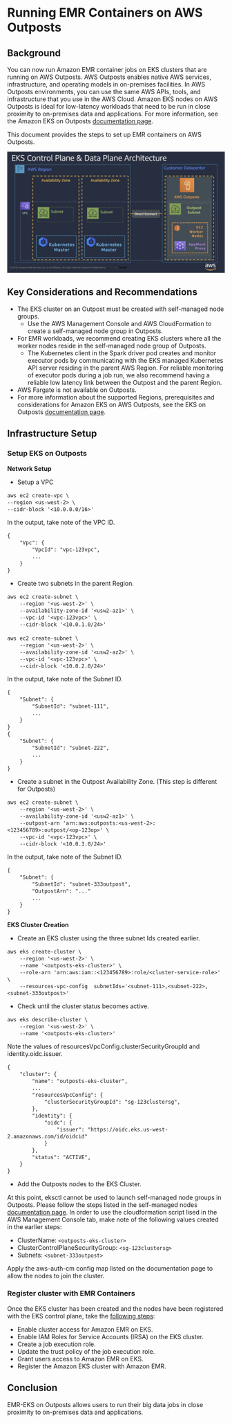 # Running EMR Containers on AWS Outposts
## Background
You can now run Amazon EMR container jobs on EKS clusters that are running on AWS Outposts. AWS Outposts enables native AWS services, infrastructure, and operating models in on-premises facilities. In AWS Outposts environments, you can use the same AWS APIs, tools, and infrastructure that you use in the AWS Cloud. Amazon EKS nodes on AWS Outposts is ideal for low-latency workloads that need to be run in close proximity to on-premises data and applications. For more information, see the Amazon EKS on Outposts [documentation page](https://docs.aws.amazon.com/eks/latest/userguide/eks-on-outposts.html).

This document provides the steps to set up EMR containers on AWS Outposts.

![](resources/outposts_eks_network.png)

## Key Considerations and Recommendations
* The EKS cluster on an Outpost must be created with self-managed node groups.
  * Use the AWS Management Console and AWS CloudFormation to create a self-managed node group in Outposts.
* For EMR workloads, we recommend creating EKS clusters where all the worker nodes reside in the self-managed node group of Outposts.
  * The Kubernetes client in the Spark driver pod creates and monitor executor pods by communicating with the EKS managed Kubernetes API server residing in the parent AWS Region. For reliable monitoring of executor pods during a job run, we also recommend having a reliable low latency link between the Outpost and the parent Region.
* AWS Fargate is not available on Outposts.
* For more information about the supported Regions, prerequisites and considerations for Amazon EKS on AWS Outposts, see the EKS on Outposts [documentation page](https://docs.aws.amazon.com/eks/latest/userguide/eks-on-outposts.html).


## Infrastructure Setup
### Setup EKS on Outposts
**Network Setup**  


* Setup a VPC
```
aws ec2 create-vpc \
--region <us-west-2> \
--cidr-block '<10.0.0.0/16>'
```  
In the output, take note of the VPC ID. 
```
{
    "Vpc": {
        "VpcId": "vpc-123vpc", 
        ...
    }
}
```


* Create two subnets in the parent Region.
```
aws ec2 create-subnet \
    --region '<us-west-2>' \
    --availability-zone-id '<usw2-az1>' \
    --vpc-id '<vpc-123vpc>' \
    --cidr-block '<10.0.1.0/24>'

aws ec2 create-subnet \
    --region '<us-west-2>' \
    --availability-zone-id '<usw2-az2>' \
    --vpc-id '<vpc-123vpc>' \
    --cidr-block '<10.0.2.0/24>'
```
In the output, take note of the Subnet ID.
```
{
    "Subnet": {
        "SubnetId": "subnet-111",
        ...
    }
}
{
    "Subnet": {
        "SubnetId": "subnet-222",
        ...
    }
}
```


* Create a subnet in the Outpost Availability Zone. (This step is different for Outposts)
```
aws ec2 create-subnet \
    --region '<us-west-2>' \
    --availability-zone-id '<usw2-az1>' \
    --outpost-arn 'arn:aws:outposts:<us-west-2>:<123456789>:outpost/<op-123op>' \
    --vpc-id '<vpc-123vpc>' \
    --cidr-block '<10.0.3.0/24>'
```
In the output, take note of the Subnet ID.
```
{
    "Subnet": {
        "SubnetId": "subnet-333outpost",
        "OutpostArn": "..."
        ...
    }
}
```


  
**EKS Cluster Creation** 


* Create an EKS cluster using the three subnet Ids created earlier.
```
aws eks create-cluster \
    --region '<us-west-2>' \
    --name '<outposts-eks-cluster>' \
    --role-arn 'arn:aws:iam::<123456789>:role/<cluster-service-role>' \
    --resources-vpc-config  subnetIds='<subnet-111>,<subnet-222>,<subnet-333outpost>'
```


* Check until the cluster status becomes active.
```
aws eks describe-cluster \
    --region '<us-west-2>' \
    --name '<outposts-eks-cluster>'
```
Note the values of resourcesVpcConfig.clusterSecurityGroupId and identity.oidc.issuer.
```
{
    "cluster": {
        "name": "outposts-eks-cluster",
        ...
        "resourcesVpcConfig": {
            "clusterSecurityGroupId": "sg-123clustersg",
        },
        "identity": {
            "oidc": {
                "issuer": "https://oidc.eks.us-west-2.amazonaws.com/id/oidcid"
            }
        },
        "status": "ACTIVE",
    }
}
```

* Add the Outposts nodes to the EKS Cluster.

At this point, eksctl cannot be used to launch self-managed node groups in Outposts. Please follow the steps listed in the self-managed nodes [documentation page](https://docs.aws.amazon.com/eks/latest/userguide/launch-workers.html#aws-management-console). In order to use the cloudformation script lised in the AWS Management Console tab, make note of the following values created in the earlier steps:
* ClusterName: ```<outposts-eks-cluster>```
* ClusterControlPlaneSecurityGroup: ```<sg-123clustersg>```
* Subnets: ```<subnet-333outpost>```

Apply the aws-auth-cm config map listed on the documentation page to allow the nodes to join the cluster.

### Register cluster with EMR Containers
Once the EKS cluster has been created and the nodes have been registered with the EKS control plane, take the [following steps](https://docs.aws.amazon.com/emr/latest/EMR-on-EKS-DevelopmentGuide/getting-started.html):

* Enable cluster access for Amazon EMR on EKS.
* Enable IAM Roles for Service Accounts (IRSA) on the EKS cluster.
* Create a job execution role.
* Update the trust policy of the job execution role.
* Grant users access to Amazon EMR on EKS.
* Register the Amazon EKS cluster with Amazon EMR.


## Conclusion
EMR-EKS on Outposts allows users to run their big data jobs in close proximity to on-premises data and applications.
